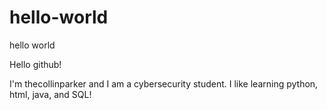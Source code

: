 # hello-world
hello world

Hello github!

I'm thecollinparker and I am a cybersecurity student. I like learning python, html, java, and SQL!
